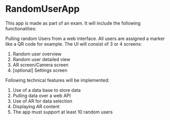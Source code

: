 # RandomUserApp

This app is made as part of an exam. It will include the following functionalities:

Pulling random Users from a web interface. All users are assigned a marker like a QR code for example.
The UI will consist of 3 or 4 screens:
1) Random user overview
2) Random user detailed view
3) AR screen/Camera screen
4) [optional] Settings screen

Following technical features will be implemented:
1) Use of a data base to store data
2) Pulling data over a web API
3) Use of AR for data selection
4) Displaying AR content
5) The app must support at least 10 random users
